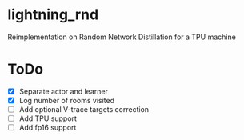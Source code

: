 # lightning_rnd

Reimplementation on Random Network Distillation for a TPU machine

# ToDo

- [x] Separate actor and learner
- [x] Log number of rooms visited
- [ ] Add optional V-trace targets correction
- [ ] Add TPU support
- [ ] Add fp16 support 
